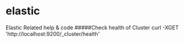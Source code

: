 # elastic
Elastic Related help &amp; code
#####Check health of Cluster
curl -XGET 'http://localhost:9200/_cluster/health'
